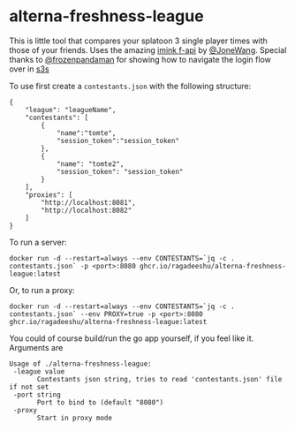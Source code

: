 # alterna-freshness-league
This is little tool that compares your splatoon 3 single player times with those of your friends. Uses the amazing [imink f-api](https://github.com/imink-app/f-API) by [@JoneWang](https://github.com/JoneWang). Special thanks to [@frozenpandaman](https://github.com/frozenpandaman) for showing how to navigate the login flow over in [s3s](https://github.com/frozenpandaman/s3s)

To use first create a `contestants.json` with the following structure:
```
{
    "league": "leagueName",
    "contestants": [
        {
            "name":"tomte",
            "session_token":"session_token"
        },
        {
            "name": "tomte2",
            "session_token": "session_token"
        }
    ],
    "proxies": [
        "http://localhost:8081",
        "http://localhost:8082"
    ]
}
```


To run a server:

 ```
 docker run -d --restart=always --env CONTESTANTS=`jq -c . contestants.json` -p <port>:8080 ghcr.io/ragadeeshu/alterna-freshness-league:latest
 ```

Or, to run a proxy:

 ```
 docker run -d --restart=always --env CONTESTANTS=`jq -c . contestants.json` --env PROXY=true -p <port>:8080 ghcr.io/ragadeeshu/alterna-freshness-league:latest
 ```

 You could of course build/run the go app yourself, if you feel like it. Arguments are
 ```
 Usage of ./alterna-freshness-league:
  -league value
        Contestants json string, tries to read 'contestants.json' file if not set
  -port string
        Port to bind to (default "8080")
  -proxy
        Start in proxy mode
 ```